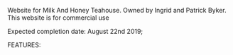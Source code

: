 Website for Milk And Honey Teahouse. Owned by Ingrid and Patrick Byker. This website is for commercial use

Expected completion date: August 22nd 2019;

FEATURES:
